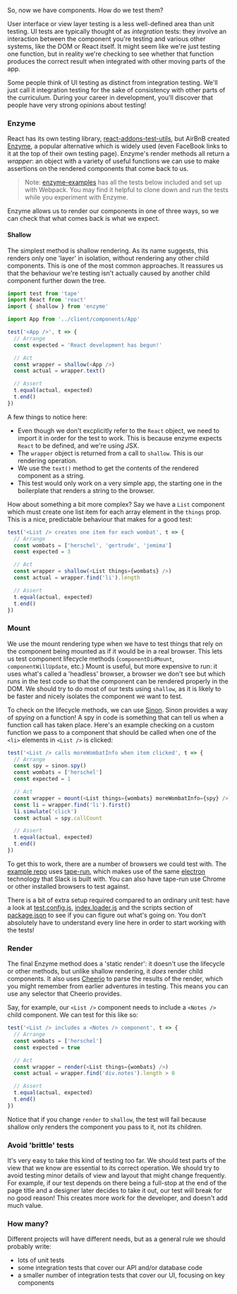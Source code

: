 So, now we have components. How do we test them?

User interface or view layer testing is a less well-defined area than unit testing. UI tests are typically thought of as _integration_ tests: they involve an interaction between the component you're testing and various other systems, like the DOM or React itself. It might seem like we're just testing one function, but in reality we're checking to see whether that function produces the correct result when integrated with other moving parts of the app.

Some people think of UI testing as distinct from integration testing. We'll just call it integration testing for the sake of consistency with other parts of the curriculum. During your career in development, you'll discover that people have very strong opinions about testing!


### Enzyme

React has its own testing library, [react-addons-test-utils](https://facebook.github.io/react/docs/test-utils.html), but AirBnB created [Enzyme](https://facebook.github.io/react/docs/test-utils.html), a popular alternative which is widely used (even FaceBook links to it at the top of their own testing page).  Enzyme's render methods all return a _wrapper_: an object with a variety of useful functions we can use to make assertions on the rendered components that come back to us.

> Note: [enzyme-examples](https://github.com/dev-academy-challenges/enzyme-examples) has all the tests below included and set up with Webpack. You may find it helpful to clone down and run the tests while you experiment with Enzyme.

Enzyme allows us to render our components in one of three ways, so we can check that what comes back is what we expect. 


#### Shallow

The simplest method is shallow rendering. As its name suggests, this renders only one 'layer' in isolation, without rendering any other child components. This is one of the most common approaches. It reassures us that the behaviour we're testing isn't actually caused by another child component further down the tree.

```js
import test from 'tape'
import React from 'react'
import { shallow } from 'enzyme'

import App from '../client/components/App'

test('<App />', t => {
  // Arrange
  const expected = 'React development has begun!'

  // Act
  const wrapper = shallow(<App />)
  const actual = wrapper.text()

  // Assert
  t.equal(actual, expected)
  t.end()
})
```

A few things to notice here:
 - Even though we don't excplicitly refer to the `React` object, we need to import it in order for the test to work. This is because enzyme expects `React` to be defined, and we're using JSX.
 - The `wrapper` object is returned from a call to `shallow`. This is our rendering operation.
 - We use the `text()` method to get the contents of the rendered component as a string.
 - This test would only work on a very simple app, the starting one in the boilerplate that renders a string to the browser.

How about something a bit more complex? Say we have a `List` component which must create one list item for each array element in the `things` prop. This is a nice, predictable behaviour that makes for a good test:

```js
test('<List /> creates one item for each wombat', t => {
  // Arrange
  const wombats = ['herschel', 'gertrude', 'jemima']
  const expected = 3

  // Act
  const wrapper = shallow(<List things={wombats} />)
  const actual = wrapper.find('li').length

  // Assert
  t.equal(actual, expected)
  t.end()
})
```


### Mount

We use the mount rendering type when we have to test things that rely on the component being mounted as if it would be in a real browser. This lets us test component lifecycle methods (`componentDidMount`, `componentWillUpdate`, etc.) Mount is useful, but more expensive to run: it uses what's called a 'headless' browser, a browser we don't see but which runs in the test code so that the component can be rendered properly in the DOM. We should try to do most of our tests using `shallow`, as it is likely to be faster and nicely isolates the component we want to test.

To check on the lifecycle methods, we can use [Sinon](http://sinonjs.org/). Sinon provides a way of _spying_ on a function! A spy in code is something that can tell us when a function call has taken place. Here's an example checking on a custom function we pass to a component that should be called when one of the `<li>` elements in `<List />` is clicked:

```js
test('<List /> calls moreWombatInfo when item clicked', t => {
  // Arrange
  const spy = sinon.spy()
  const wombats = ['herschel']
  const expected = 1

  // Act
  const wrapper = mount(<List things={wombats} moreWombatInfo={spy} />)
  const li = wrapper.find('li').first()
  li.simulate('click')
  const actual = spy.callCount

  // Assert
  t.equal(actual, expected)
  t.end()
})
```

To get this to work, there are a number of browsers we could test with. The [example repo](https://github.com/dev-academy-challenges/enzyme-examples) uses [tape-run](https://www.npmjs.com/package/tape-run), which makes use of the same [electron](http://electron.atom.io/) technology that Slack is built with. You can also have tape-run use Chrome or other installed browsers to test against.

There is a bit of extra setup required compared to an ordinary unit test: have a look at [test.config.js](https://github.com/dev-academy-challenges/enzyme-examples/blob/master/test.config.js), [index.loader.js](https://github.com/dev-academy-challenges/enzyme-examples/blob/master/test/index.loader.js) and the scripts section of [package.json](https://github.com/dev-academy-challenges/enzyme-examples/blob/master/package.json) to see if you can figure out what's going on. You don't absolutely have to understand every line here in order to start working with the tests!


### Render

The final Enzyme method does a 'static render': it doesn't use the lifecycle or other methods, but unlike shallow rendering, it _does_ render child components. It also uses [Cheerio](https://github.com/cheeriojs/cheerio) to parse the results of the render, which you might remember from earlier adventures in testing. This means you can use any selector that Cheerio provides.

Say, for example, our `<List />` component needs to include a `<Notes />` child component. We can test for this like so:

```js
test('<List /> includes a <Notes /> component', t => {
  // Arrange
  const wombats = ['herschel']
  const expected = true

  // Act
  const wrapper = render(<List things={wombats} />)
  const actual = wrapper.find('div.notes').length > 0

  // Assert
  t.equal(actual, expected)
  t.end()
})
```

Notice that if you change `render` to `shallow`, the test will fail because shallow only renders the component you pass to it, not its children.


### Avoid 'brittle' tests

It's very easy to take this kind of testing too far. We should test parts of the view that we know are essential to its correct operation. We should try to avoid testing minor details of view and layout that might change frequently. For example, if our test depends on there being a full-stop at the end of the page title and a designer later decides to take it out, our test will break for no good reason! This creates more work for the developer, and doesn't add much value.


### How many?

Different projects will have different needs, but as a general rule we should probably write:

 - lots of unit tests
 - some integration tests that cover our API and/or database code
 - a smaller number of integration tests that cover our UI, focusing on key components

